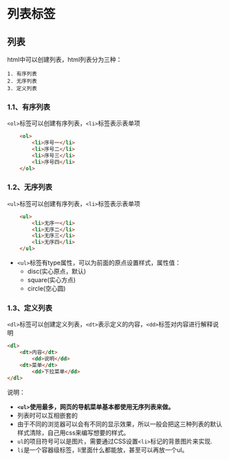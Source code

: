# 列表标签

## 列表

html中可以创建列表，html列表分为三种：

    1. 有序列表
    2. 无序列表
    3. 定义列表

### 1.1、有序列表

`<ol>`标签可以创建有序列表，`<li>`标签表示表单项

```html
    <ol>
        <li>序号一</li>
        <li>序号二</li>
        <li>序号三</li>
        <li>序号四</li>
    </ol>
```

### 1.2、无序列表

`<ul>`标签可以创建有序列表，`<li>`标签表示表单项

```html
    <ul>
        <li>无序一</li>
        <li>无序二</li>
        <li>无序三</li>
        <li>无序四</li>
    </ul>
```

- `<ul>`标签有type属性，可以为前面的原点设置样式，属性值：
  - disc(实心原点，默认)
  - square(实心方点)
  - circle(空心圆)

### 1.3、定义列表

`<dl>`标签可以创建定义列表，`<dt>`表示定义的内容，`<dd>`标签对内容进行解释说明

```html
<dl>
    <dt>内容</dt>
        <dd>说明</dd>
    <dt>菜单</dt>
        <dd>下拉菜单</dd>
</dl>
```

说明：

- **`<ul>`使用最多，网页的导航菜单基本都使用无序列表来做。**
- 列表时可以互相嵌套的
- 由于不同的浏览器可以会有不同的显示效果，所以一般会把这三种列表的默认样式清除，自己用css来编写想要的样式。
- `ul`的项目符号可以是图片，需要通过CSS设置`<li>`标记的背景图片来实现.
- `li`是一个容器级标签，li里面什么都能放，甚至可以再放一个ul。
